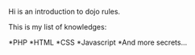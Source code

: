 Hi is an introduction to dojo rules.

This is my list of knowledges:

*PHP
*HTML
*CSS
*Javascript
*And more secrets...
